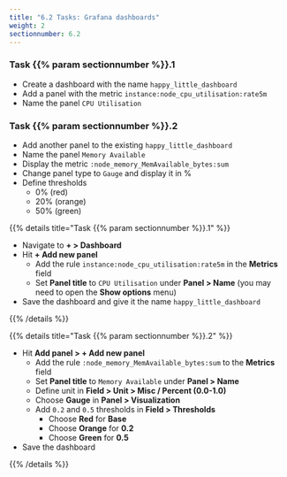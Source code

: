 ```yaml
---
title: "6.2 Tasks: Grafana dashboards"
weight: 2
sectionnumber: 6.2
---
```


### Task {{% param sectionnumber %}}.1

* Create a dashboard with the name `happy_little_dashboard`
* Add a panel with the metric `instance:node_cpu_utilisation:rate5m`
* Name the panel `CPU Utilisation`

### Task {{% param sectionnumber %}}.2

* Add another panel to the existing `happy_little_dashboard`
* Name the panel `Memory Available`
* Display the metric `:node_memory_MemAvailable_bytes:sum`
* Change panel type to `Gauge` and display it in %
* Define thresholds
  * 0% (red)
  * 20% (orange)
  * 50% (green)

{{% details title="Task {{% param sectionnumber %}}.1" %}}

* Navigate to **+ > Dashboard**
* Hit **+ Add new panel**
  * Add the rule `instance:node_cpu_utilisation:rate5m` in the **Metrics** field
  * Set **Panel title** to `CPU Utilisation` under **Panel > Name** (you may need to open the **Show options** menu)
* Save the dashboard and give it the name `happy_little_dashboard`

{{% /details %}}

{{% details title="Task {{% param sectionnumber %}}.2" %}}

* Hit **Add panel > + Add new panel**
  * Add the rule `:node_memory_MemAvailable_bytes:sum` to the **Metrics** field
  * Set **Panel title** to `Memory Available` under **Panel > Name**
  * Define unit in **Field > Unit > Misc / Percent (0.0-1.0)**
  * Choose **Gauge** in **Panel > Visualization**
  * Add `0.2` and `0.5` thresholds in **Field > Thresholds**
    * Choose **Red** for **Base**
    * Choose **Orange** for **0.2**
    * Choose **Green** for **0.5**
* Save the dashboard

{{% /details %}}
